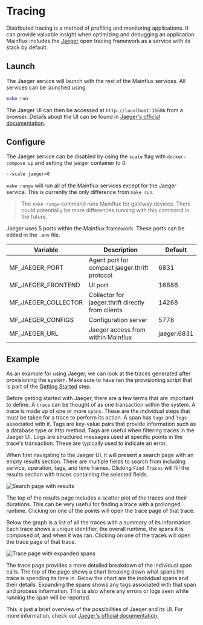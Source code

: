 # Tracing

Distributed tracing is a method of profiling and monitoring applications.  It can provide valuable insight when optimizing and debugging an application.  Mainflux includes the [Jaeger](https://www.jaegertracing.io) open tracing framework as a service with its stack by default. 

## Launch

The Jaeger service will launch with the rest of the Mainflux services.  All services can be launched using:

```bash
make run
```

The Jaeger UI can then be accessed at ```http://localhost:16686``` from a browser.  Details about the UI can be found in [Jaeger's official documentation](https://www.jaegertracing.io/docs/1.14/frontend-ui/).

## Configure

The Jaeger service can be disabled by using the `scale` flag with ```docker-compose up``` and setting the jaeger container to 0.

```bash
--scale jaeger=0
```

```make rungw``` will run all of the Mainflux services except for the Jaeger service.  This is currently the only difference from ```make run```.  
> The ```make rungw``` command runs Mainflux for gateway devices.  There could potentially be more differences running with this command in the future.

Jaeger uses 5 ports within the Mainflux framework.  These ports can be edited in the `.env` file.

| Variable            | Description                                       | Default     |
| ------------------- | ------------------------------------------------- | ----------- |
| MF_JAEGER_PORT      | Agent port for compact jaeger.thrift protocol     | 6831        |
| MF_JAEGER_FRONTEND  | UI port                                           | 16686       |
| MF_JAEGER_COLLECTOR | Collector for jaeger.thrift directly from clients | 14268       |
| MF_JAEGER_CONFIGS   | Configuration server                              | 5778        |
| MF_JAEGER_URL       | Jaeger access from within Mainflux                | jaeger:6831 |

## Example

As an example for using Jaeger, we can look at the traces generated after provisioning the system.  Make sure to have ran the provisioning script that is part of the [Getting Started](./getting-started.md) step.

Before getting started with Jaeger, there are a few terms that are important to define.  A `trace` can be thought of as one transaction within the system.  A trace is made up of one or more `spans`.  These are the individual steps that must be taken for a trace to perform its action.  A span has `tags` and `logs` associated with it.  Tags are key-value pairs that provide information such as a database type or http method. Tags are useful when filtering traces in the Jaeger UI.  Logs are structured messages used at specific points in the trace's transaction.  These are typically used to indicate an error.

When first navigating to the Jaeger UI, it will present a search page with an empty results section.  There are multiple fields to search from including service, operation, tags, and time frames.  Clicking `Find Traces` will fill the results section with traces containing the selected fields.

![Search page with results](img/tracing/search.png)

The top of the results page includes a scatter plot of the traces and their durations.  This can be very useful for finding a trace with a prolonged runtime.  Clicking on one of the points will open the trace page of that trace.

Below the graph is a list of all the traces with a summary of its information. Each trace shows a unique identifier, the overall runtime, the spans it is composed of, and when it was ran.  Clicking on one of the traces will open the trace page of that trace.

![Trace page with expanded spans](img/tracing/trace.png)

The trace page provides a more detailed breakdown of the individual span calls.  The top of the page shows a chart breaking down what spans the trace is spending its time in.  Below the chart are the individual spans and their details.  Expanding the spans shows any tags associated with that span and process information.  This is also where any errors or logs seen while running the span will be reported.

This is just a brief overview of the possibilities of Jaeger and its UI.  For more information, check out [Jaeger's official documentation](https://www.jaegertracing.io/docs/1.14/frontend-ui/).
